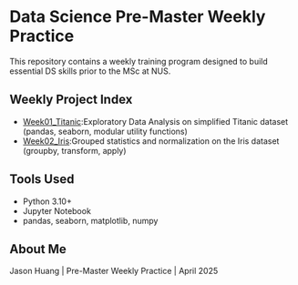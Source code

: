 # Data Science Pre-Master Weekly Practice

This repository contains a weekly training program designed to build essential DS skills prior to the MSc at NUS.

## Weekly Project Index

- [Week01_Titanic](./Week01_Titanic):Exploratory Data Analysis on simplified Titanic dataset (pandas, seaborn, modular utility functions)
- [Week02_Iris](./Week02_Iris):Grouped statistics and normalization on the Iris dataset (groupby, transform, apply)

## Tools Used
- Python 3.10+
- Jupyter Notebook
- pandas, seaborn, matplotlib, numpy

## About Me
Jason Huang | Pre-Master Weekly Practice | April 2025
